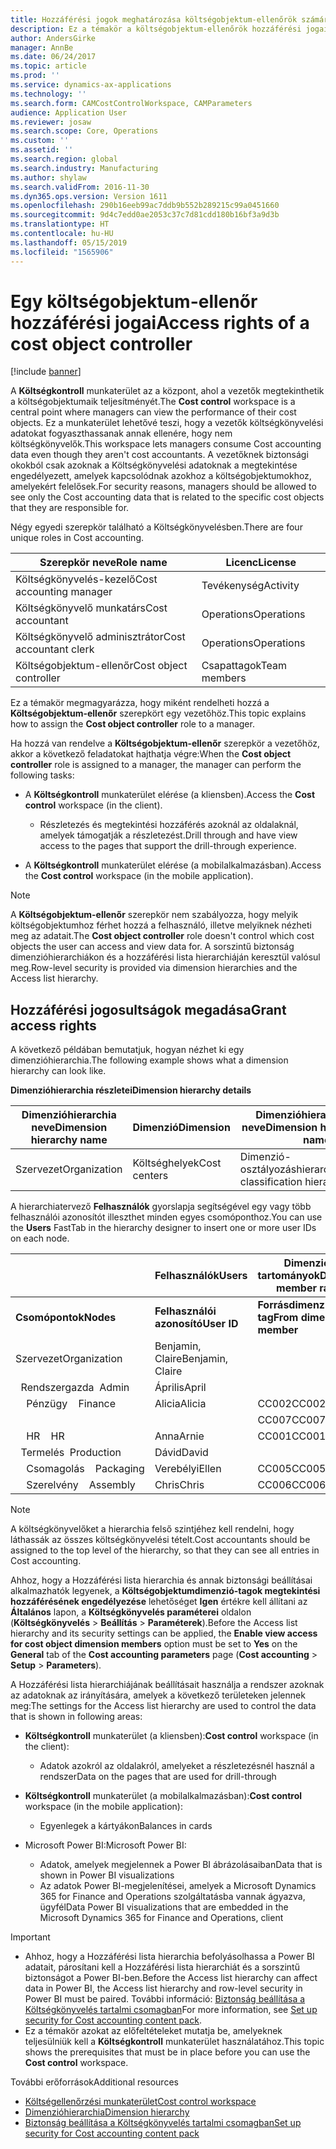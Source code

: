 ```yaml
---
title: Hozzáférési jogok meghatározása költségobjektum-ellenőrök számára
description: Ez a témakör a költségobjektum-ellenőrök hozzáférési jogairól nyújt tájékoztatást.
author: AndersGirke
manager: AnnBe
ms.date: 06/24/2017
ms.topic: article
ms.prod: ''
ms.service: dynamics-ax-applications
ms.technology: ''
ms.search.form: CAMCostControlWorkspace, CAMParameters
audience: Application User
ms.reviewer: josaw
ms.search.scope: Core, Operations
ms.custom: ''
ms.assetid: ''
ms.search.region: global
ms.search.industry: Manufacturing
ms.author: shylaw
ms.search.validFrom: 2016-11-30
ms.dyn365.ops.version: Version 1611
ms.openlocfilehash: 290b16eeb99ac7ddb9b552b289215c99a0451660
ms.sourcegitcommit: 9d4c7edd0ae2053c37c7d81cdd180b16bf3a9d3b
ms.translationtype: HT
ms.contentlocale: hu-HU
ms.lasthandoff: 05/15/2019
ms.locfileid: "1565906"
---
```

# <a name="access-rights-of-a-cost-object-controller"></a><span data-ttu-id="dc704-103">Egy költségobjektum-ellenőr hozzáférési jogai</span><span class="sxs-lookup"><span data-stu-id="dc704-103">Access rights of a cost object controller</span></span>

[!include [banner](../includes/banner.md)]

<span data-ttu-id="dc704-104">A **Költségkontroll** munkaterület az a központ, ahol a vezetők megtekinthetik a költségobjektumaik teljesítményét.</span><span class="sxs-lookup"><span data-stu-id="dc704-104">The **Cost control** workspace is a central point where managers can view the performance of their cost objects.</span></span> <span data-ttu-id="dc704-105">Ez a munkaterület lehetővé teszi, hogy a vezetők költségkönyvelési adatokat fogyaszthassanak annak ellenére, hogy nem költségkönyvelők.</span><span class="sxs-lookup"><span data-stu-id="dc704-105">This workspace lets managers consume Cost accounting data even though they aren't cost accountants.</span></span> <span data-ttu-id="dc704-106">A vezetőknek biztonsági okokból csak azoknak a Költségkönyvelési adatoknak a megtekintése engedélyezett, amelyek kapcsolódnak azokhoz a költségobjektumokhoz, amelyekért felelősek.</span><span class="sxs-lookup"><span data-stu-id="dc704-106">For security reasons, managers should be allowed to see only the Cost accounting data that is related to the specific cost objects that they are responsible for.</span></span>

<span data-ttu-id="dc704-107">Négy egyedi szerepkör található a Költségkönyvelésben.</span><span class="sxs-lookup"><span data-stu-id="dc704-107">There are four unique roles in Cost accounting.</span></span>

| <span data-ttu-id="dc704-108">Szerepkör neve</span><span class="sxs-lookup"><span data-stu-id="dc704-108">Role name</span></span>               | <span data-ttu-id="dc704-109">Licenc</span><span class="sxs-lookup"><span data-stu-id="dc704-109">License</span></span>      |
|-------------------------|--------------|
| <span data-ttu-id="dc704-110">Költségkönyvelés-kezelő</span><span class="sxs-lookup"><span data-stu-id="dc704-110">Cost accounting manager</span></span> | <span data-ttu-id="dc704-111">Tevékenység</span><span class="sxs-lookup"><span data-stu-id="dc704-111">Activity</span></span>     |
| <span data-ttu-id="dc704-112">Költségkönyvelő munkatárs</span><span class="sxs-lookup"><span data-stu-id="dc704-112">Cost accountant</span></span>         | <span data-ttu-id="dc704-113">Operations</span><span class="sxs-lookup"><span data-stu-id="dc704-113">Operations</span></span>   |
| <span data-ttu-id="dc704-114">Költségkönyvelő adminisztrátor</span><span class="sxs-lookup"><span data-stu-id="dc704-114">Cost accountant clerk</span></span>   | <span data-ttu-id="dc704-115">Operations</span><span class="sxs-lookup"><span data-stu-id="dc704-115">Operations</span></span>   |
| <span data-ttu-id="dc704-116">Költségobjektum-ellenőr</span><span class="sxs-lookup"><span data-stu-id="dc704-116">Cost object controller</span></span>  | <span data-ttu-id="dc704-117">Csapattagok</span><span class="sxs-lookup"><span data-stu-id="dc704-117">Team members</span></span> |

<span data-ttu-id="dc704-118">Ez a témakör megmagyarázza, hogy miként rendelheti hozzá a **Költségobjektum-ellenőr** szerepkört egy vezetőhöz.</span><span class="sxs-lookup"><span data-stu-id="dc704-118">This topic explains how to assign the **Cost object controller** role to a manager.</span></span>

<span data-ttu-id="dc704-119">Ha hozzá van rendelve a **Költségobjektum-ellenőr** szerepkör a vezetőhöz, akkor a következő feladatokat hajthatja végre:</span><span class="sxs-lookup"><span data-stu-id="dc704-119">When the **Cost object controller** role is assigned to a manager, the manager can perform the following tasks:</span></span>

- <span data-ttu-id="dc704-120">A **Költségkontroll** munkaterület elérése (a kliensben).</span><span class="sxs-lookup"><span data-stu-id="dc704-120">Access the **Cost control** workspace (in the client).</span></span>

    - <span data-ttu-id="dc704-121">Részletezés és megtekintési hozzáférés azoknál az oldalaknál, amelyek támogatják a részletezést.</span><span class="sxs-lookup"><span data-stu-id="dc704-121">Drill through and have view access to the pages that support the drill-through experience.</span></span>

- <span data-ttu-id="dc704-122">A **Költségkontroll** munkaterület elérése (a mobilalkalmazásban).</span><span class="sxs-lookup"><span data-stu-id="dc704-122">Access the **Cost control** workspace (in the mobile application).</span></span>

> [!NOTE]
> <span data-ttu-id="dc704-123">A **Költségobjektum-ellenőr** szerepkör nem szabályozza, hogy melyik költségobjektumhoz férhet hozzá a felhasználó, illetve melyiknek nézheti meg az adatait.</span><span class="sxs-lookup"><span data-stu-id="dc704-123">The **Cost object controller** role doesn't control which cost objects the user can access and view data for.</span></span> <span data-ttu-id="dc704-124">A sorszintű biztonság dimenzióhierarchiákon és a hozzáférési lista hierarchiáján keresztül valósul meg.</span><span class="sxs-lookup"><span data-stu-id="dc704-124">Row-level security is provided via dimension hierarchies and the Access list hierarchy.</span></span>

## <a name="grant-access-rights"></a><span data-ttu-id="dc704-125">Hozzáférési jogosultságok megadása</span><span class="sxs-lookup"><span data-stu-id="dc704-125">Grant access rights</span></span>
<span data-ttu-id="dc704-126">A következő példában bemutatjuk, hogyan nézhet ki egy dimenzióhierarchia.</span><span class="sxs-lookup"><span data-stu-id="dc704-126">The following example shows what a dimension hierarchy can look like.</span></span>

<span data-ttu-id="dc704-127">**Dimenzióhierarchia részletei**</span><span class="sxs-lookup"><span data-stu-id="dc704-127">**Dimension hierarchy details**</span></span>

| <span data-ttu-id="dc704-128">Dimenzióhierarchia neve</span><span class="sxs-lookup"><span data-stu-id="dc704-128">Dimension hierarchy name</span></span> | <span data-ttu-id="dc704-129">Dimenzió</span><span class="sxs-lookup"><span data-stu-id="dc704-129">Dimension</span></span>    | <span data-ttu-id="dc704-130">Dimenzióhierarchia típus neve</span><span class="sxs-lookup"><span data-stu-id="dc704-130">Dimension hierarchy type name</span></span>      | <span data-ttu-id="dc704-131">Hozzáférési lista hierarchia</span><span class="sxs-lookup"><span data-stu-id="dc704-131">Access list hierarchy</span></span> |
|--------------------------|--------------|------------------------------------|-----------------------|
| <span data-ttu-id="dc704-132">Szervezet</span><span class="sxs-lookup"><span data-stu-id="dc704-132">Organization</span></span>             | <span data-ttu-id="dc704-133">Költséghelyek</span><span class="sxs-lookup"><span data-stu-id="dc704-133">Cost centers</span></span> | <span data-ttu-id="dc704-134">Dimenzió-osztályozáshierarchia</span><span class="sxs-lookup"><span data-stu-id="dc704-134">Dimension classification hierarchy</span></span> | <span data-ttu-id="dc704-135">**Igen**</span><span class="sxs-lookup"><span data-stu-id="dc704-135">**Yes**</span></span>               |

<span data-ttu-id="dc704-136">A hierarchiatervező **Felhasználók** gyorslapja segítségével egy vagy több felhasználói azonosítót illeszthet minden egyes csomóponthoz.</span><span class="sxs-lookup"><span data-stu-id="dc704-136">You can use the **Users** FastTab in the hierarchy designer to insert one or more user IDs on each node.</span></span>

|                                   | <span data-ttu-id="dc704-137">Felhasználók</span><span class="sxs-lookup"><span data-stu-id="dc704-137">Users</span></span>            | <span data-ttu-id="dc704-138">Dimenziótag tartományok</span><span class="sxs-lookup"><span data-stu-id="dc704-138">Dimension member ranges</span></span>   |                         |
|-----------------------------------|------------------|---------------------------|-------------------------|
| <span data-ttu-id="dc704-139">**Csomópontok**</span><span class="sxs-lookup"><span data-stu-id="dc704-139">**Nodes**</span></span>                         | <span data-ttu-id="dc704-140">**Felhasználói azonosító**</span><span class="sxs-lookup"><span data-stu-id="dc704-140">**User ID**</span></span>      | <span data-ttu-id="dc704-141">**Forrásdimenzió-tag**</span><span class="sxs-lookup"><span data-stu-id="dc704-141">**From dimension member**</span></span> | <span data-ttu-id="dc704-142">**Céldimenziótag**</span><span class="sxs-lookup"><span data-stu-id="dc704-142">**To dimension member**</span></span> |
| <span data-ttu-id="dc704-143">Szervezet</span><span class="sxs-lookup"><span data-stu-id="dc704-143">Organization</span></span>                      | <span data-ttu-id="dc704-144">Benjamin, Claire</span><span class="sxs-lookup"><span data-stu-id="dc704-144">Benjamin, Claire</span></span> |                           |                         |
| <span data-ttu-id="dc704-145">&nbsp;&nbsp;Rendszergazda</span><span class="sxs-lookup"><span data-stu-id="dc704-145">&nbsp;&nbsp;Admin</span></span>                 | <span data-ttu-id="dc704-146">Április</span><span class="sxs-lookup"><span data-stu-id="dc704-146">April</span></span>            |                           |                         |
| <span data-ttu-id="dc704-147">&nbsp;&nbsp;&nbsp;&nbsp;Pénzügy</span><span class="sxs-lookup"><span data-stu-id="dc704-147">&nbsp;&nbsp;&nbsp;&nbsp;Finance</span></span>   | <span data-ttu-id="dc704-148">Alicia</span><span class="sxs-lookup"><span data-stu-id="dc704-148">Alicia</span></span>           | <span data-ttu-id="dc704-149">CC002</span><span class="sxs-lookup"><span data-stu-id="dc704-149">CC002</span></span>                     | <span data-ttu-id="dc704-150">CC003</span><span class="sxs-lookup"><span data-stu-id="dc704-150">CC003</span></span>                   |
|                                   |                  | <span data-ttu-id="dc704-151">CC007</span><span class="sxs-lookup"><span data-stu-id="dc704-151">CC007</span></span>                     | <span data-ttu-id="dc704-152">CC007</span><span class="sxs-lookup"><span data-stu-id="dc704-152">CC007</span></span>                   |
| <span data-ttu-id="dc704-153">&nbsp;&nbsp;&nbsp;&nbsp;HR</span><span class="sxs-lookup"><span data-stu-id="dc704-153">&nbsp;&nbsp;&nbsp;&nbsp;HR</span></span>        | <span data-ttu-id="dc704-154">Anna</span><span class="sxs-lookup"><span data-stu-id="dc704-154">Arnie</span></span>            | <span data-ttu-id="dc704-155">CC001</span><span class="sxs-lookup"><span data-stu-id="dc704-155">CC001</span></span>                     | <span data-ttu-id="dc704-156">CC001</span><span class="sxs-lookup"><span data-stu-id="dc704-156">CC001</span></span>                   |
| <span data-ttu-id="dc704-157">&nbsp;&nbsp;Termelés</span><span class="sxs-lookup"><span data-stu-id="dc704-157">&nbsp;&nbsp;Production</span></span>            | <span data-ttu-id="dc704-158">Dávid</span><span class="sxs-lookup"><span data-stu-id="dc704-158">David</span></span>            |                           |                         |
| <span data-ttu-id="dc704-159">&nbsp;&nbsp;&nbsp;&nbsp;Csomagolás</span><span class="sxs-lookup"><span data-stu-id="dc704-159">&nbsp;&nbsp;&nbsp;&nbsp;Packaging</span></span> | <span data-ttu-id="dc704-160">Verebélyi</span><span class="sxs-lookup"><span data-stu-id="dc704-160">Ellen</span></span>            | <span data-ttu-id="dc704-161">CC005</span><span class="sxs-lookup"><span data-stu-id="dc704-161">CC005</span></span>                     | <span data-ttu-id="dc704-162">CC005</span><span class="sxs-lookup"><span data-stu-id="dc704-162">CC005</span></span>                   |
| <span data-ttu-id="dc704-163">&nbsp;&nbsp;&nbsp;&nbsp;Szerelvény</span><span class="sxs-lookup"><span data-stu-id="dc704-163">&nbsp;&nbsp;&nbsp;&nbsp;Assembly</span></span>  | <span data-ttu-id="dc704-164">Chris</span><span class="sxs-lookup"><span data-stu-id="dc704-164">Chris</span></span>            | <span data-ttu-id="dc704-165">CC006</span><span class="sxs-lookup"><span data-stu-id="dc704-165">CC006</span></span>                     | <span data-ttu-id="dc704-166">CC006</span><span class="sxs-lookup"><span data-stu-id="dc704-166">CC006</span></span>                   |

> [!NOTE]
> <span data-ttu-id="dc704-167">A költségkönyvelőket a hierarchia felső szintjéhez kell rendelni, hogy láthassák az összes költségkönyvelési tételt.</span><span class="sxs-lookup"><span data-stu-id="dc704-167">Cost accountants should be assigned to the top level of the hierarchy, so that they can see all entries in Cost accounting.</span></span>

<span data-ttu-id="dc704-168">Ahhoz, hogy a Hozzáférési lista hierarchia és annak biztonsági beállításai alkalmazhatók legyenek, a **Költségobjektumdimenzió-tagok megtekintési hozzáférésének engedélyezése** lehetőséget **Igen** értékre kell állítani az **Általános** lapon, a **Költségkönyvelés paraméterei** oldalon (**Költségkönyvelés** > **Beállítás** > **Paraméterek**).</span><span class="sxs-lookup"><span data-stu-id="dc704-168">Before the Access list hierarchy and its security settings can be applied, the **Enable view access for cost object dimension members** option must be set to **Yes** on the **General** tab of the **Cost accounting parameters** page (**Cost accounting** > **Setup** > **Parameters**).</span></span>

<span data-ttu-id="dc704-169">A Hozzáférési lista hierarchiájának beállításait használja a rendszer azoknak az adatoknak az irányítására, amelyek a következő területeken jelennek meg:</span><span class="sxs-lookup"><span data-stu-id="dc704-169">The settings for the Access list hierarchy are used to control the data that is shown in following areas:</span></span>

- <span data-ttu-id="dc704-170">**Költségkontroll** munkaterület (a kliensben):</span><span class="sxs-lookup"><span data-stu-id="dc704-170">**Cost control** workspace (in the client):</span></span>

    - <span data-ttu-id="dc704-171">Adatok azokról az oldalakról, amelyeket a részletezésnél használ a rendszer</span><span class="sxs-lookup"><span data-stu-id="dc704-171">Data on the pages that are used for drill-through</span></span>

- <span data-ttu-id="dc704-172">**Költségkontroll** munkaterület (a mobilalkalmazásban):</span><span class="sxs-lookup"><span data-stu-id="dc704-172">**Cost control** workspace (in the mobile application):</span></span>

    - <span data-ttu-id="dc704-173">Egyenlegek a kártyákon</span><span class="sxs-lookup"><span data-stu-id="dc704-173">Balances in cards</span></span>

- <span data-ttu-id="dc704-174">Microsoft Power BI:</span><span class="sxs-lookup"><span data-stu-id="dc704-174">Microsoft Power BI:</span></span>

    - <span data-ttu-id="dc704-175">Adatok, amelyek megjelennek a Power BI ábrázolásaiban</span><span class="sxs-lookup"><span data-stu-id="dc704-175">Data that is shown in Power BI visualizations</span></span>
    - <span data-ttu-id="dc704-176">Az adatok Power BI-megjelenítései, amelyek a Microsoft Dynamics 365 for Finance and Operations szolgáltatásba vannak ágyazva, ügyfél</span><span class="sxs-lookup"><span data-stu-id="dc704-176">Data Power BI visualizations that are embedded in the Microsoft Dynamics 365 for Finance and Operations, client</span></span>

> [!IMPORTANT]
> - <span data-ttu-id="dc704-177">Ahhoz, hogy a Hozzáférési lista hierarchia befolyásolhassa a Power BI adatait, párosítani kell a Hozzáférési lista hierarchiát és a sorszintű biztonságot a Power BI-ben.</span><span class="sxs-lookup"><span data-stu-id="dc704-177">Before the Access list hierarchy can affect data in Power BI, the Access list hierarchy and row-level security in Power BI must be paired.</span></span> <span data-ttu-id="dc704-178">További információ: [Biztonság beállítása a Költségkönyvelés tartalmi csomagban](../../dev-itpro/analytics/setup-security-cost-accounting-content-pack.md)</span><span class="sxs-lookup"><span data-stu-id="dc704-178">For more information, see [Set up security for Cost accounting content pack](../../dev-itpro/analytics/setup-security-cost-accounting-content-pack.md).</span></span>
> - <span data-ttu-id="dc704-179">Ez a témakör azokat az előfeltételeket mutatja be, amelyeknek teljesülniük kell a **Költségkontroll** munkaterület használatához.</span><span class="sxs-lookup"><span data-stu-id="dc704-179">This topic shows the prerequisites that must be in place before you can use the **Cost control** workspace.</span></span>

<span data-ttu-id="dc704-180">További erőforrások</span><span class="sxs-lookup"><span data-stu-id="dc704-180">Additional resources</span></span>

- [<span data-ttu-id="dc704-181">Költségellenőrzési munkaterület</span><span class="sxs-lookup"><span data-stu-id="dc704-181">Cost control workspace</span></span>](cost-control-workspace.md)
- [<span data-ttu-id="dc704-182">Dimenzióhierarchia</span><span class="sxs-lookup"><span data-stu-id="dc704-182">Dimension hierarchy</span></span>](dimension-hierarchy.md)
- [<span data-ttu-id="dc704-183">Biztonság beállítása a Költségkönyvelés tartalmi csomagban</span><span class="sxs-lookup"><span data-stu-id="dc704-183">Set up security for Cost accounting content pack</span></span>](../../dev-itpro/analytics/setup-security-cost-accounting-content-pack.md)
